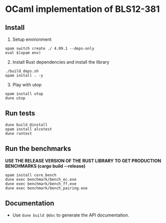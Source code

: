 # OCaml implementation of BLS12-381


## Install

1. Setup environment
```
opam switch create ./ 4.09.1 --deps-only
eval $(opam env)
```

2. Install Rust dependencies and install the library


```
./build_deps.sh
opam install . -y
```

3. Play with utop

```
opam install utop
dune utop
```

## Run tests

```
dune build @install
opam install alcotest
dune runtest
```

## Run the benchmarks

**USE THE RELEASE VERSION OF THE RUST LIBRARY TO GET PRODUCTION BENCHMARKS (cargo build --release)**

```
opam install core_bench
dune exec benchmark/bench_ec.exe
dune exec benchmark/bench_ff.exe
dune exec benchmark/bench_pairing.exe
```

## Documentation

- Use `dune build @doc` to generate the API documentation.
